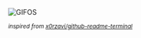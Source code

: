 <div align="justify">
<picture>
    <source media="(prefers-color-scheme: dark)" srcset="https://i.ibb.co/XSd3S5D/output-gif.gif">
    <source media="(prefers-color-scheme: light)" srcset="https://i.ibb.co/XSd3S5D/output-gif.gif">
    <img alt="GIFOS" src="https://i.ibb.co/XSd3S5D/output-gif.gif">
</picture>

<sub><i>inspired from [x0rzavi/github-readme-terminal](https://github.com/x0rzavi/github-readme-terminal)</i></sub>

</div>

<!-- Image deletion URL: https://ibb.co/YpKypdX/0cb2be99bbe52f23cf32a2673b8d79ba -->